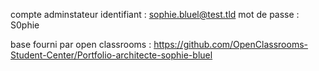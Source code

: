 compte adminstateur
identifiant : sophie.bluel@test.tld
mot de passe : S0phie

base fourni par open classrooms : https://github.com/OpenClassrooms-Student-Center/Portfolio-architecte-sophie-bluel
